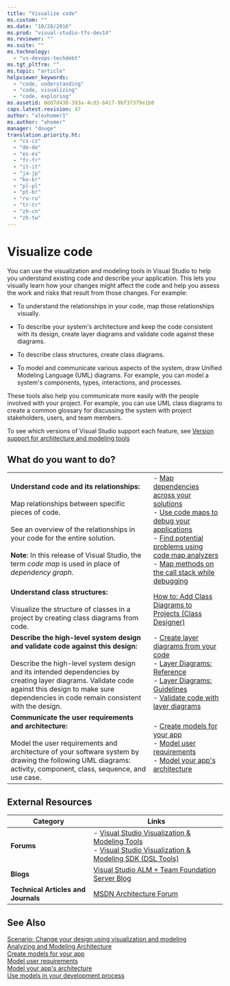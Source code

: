 ```yaml
---
title: "Visualize code"
ms.custom: ""
ms.date: "10/28/2016"
ms.prod: "visual-studio-tfs-dev14"
ms.reviewer: ""
ms.suite: ""
ms.technology: 
  - "vs-devops-techdebt"
ms.tgt_pltfrm: ""
ms.topic: "article"
helpviewer_keywords: 
  - "code, understanding"
  - "code, visualizing"
  - "code, exploring"
ms.assetid: 0dd7d438-393a-4cd3-b417-9bf37379e1b0
caps.latest.revision: 47
author: "alexhomer1"
ms.author: "ahomer"
manager: "douge"
translation.priority.ht: 
  - "cs-cz"
  - "de-de"
  - "es-es"
  - "fr-fr"
  - "it-it"
  - "ja-jp"
  - "ko-kr"
  - "pl-pl"
  - "pt-br"
  - "ru-ru"
  - "tr-tr"
  - "zh-cn"
  - "zh-tw"
---
```

# Visualize code
You can use the visualization and modeling tools in Visual Studio to help you understand existing code and describe your application. This lets you visually learn how your changes might affect the code and help you assess the work and risks that result from those changes. For example:  
  
-   To understand the relationships in your code, map those relationships visually.  
  
-   To describe your system's architecture and keep the code consistent with its design, create layer diagrams and validate code against these diagrams.  
  
-   To describe class structures, create class diagrams.  
  
-   To model and communicate various aspects of the system, draw Unified Modeling Language (UML) diagrams. For example, you can model a system's components, types, interactions, and processes.  
  
 These tools also help you communicate more easily with the people involved with your project. For example, you can use UML class diagrams to create a common glossary for discussing the system with project stakeholders, users, and team members.  
  
 To see which versions of Visual Studio support each feature, see [Version support for architecture and modeling tools](../modeling/what-s-new-for-design-in-visual-studio.md#VersionSupport)  
  
## What do you want to do?  
  
|||  
|-|-|  
|**Understand code and its relationships:**<br /><br /> Map relationships between specific pieces of code.<br /><br /> See an overview of the relationships in your code for the entire solution.<br /><br /> **Note**: In this release of Visual Studio, the term *code map* is used in place of *dependency graph*.|-   [Map dependencies across your solutions](../modeling/map-dependencies-across-your-solutions.md)<br />-   [Use code maps to debug your applications](../modeling/use-code-maps-to-debug-your-applications.md)<br />-   [Find potential problems using code map analyzers](../modeling/find-potential-problems-using-code-map-analyzers.md)<br />-   [Map methods on the call stack while debugging](../debugger/map-methods-on-the-call-stack-while-debugging-in-visual-studio.md)|  
|**Understand class structures:**<br /><br /> Visualize the structure of classes in a project by creating class diagrams from code.|[How to: Add Class Diagrams to Projects (Class Designer)](../ide/how-to-add-class-diagrams-to-projects-class-designer.md)|  
|**Describe the high-level system design and validate code against this design:**<br /><br /> Describe the high-level system design and its intended dependencies by creating layer diagrams. Validate code against this design to make sure dependencies in code remain consistent with the design.|-   [Create layer diagrams from your code](../modeling/create-layer-diagrams-from-your-code.md)<br />-   [Layer Diagrams: Reference](../modeling/layer-diagrams-reference.md)<br />-   [Layer Diagrams: Guidelines](../modeling/layer-diagrams-guidelines.md)<br />-   [Validate code with layer diagrams](../modeling/validate-code-with-layer-diagrams.md)|  
|**Communicate the user requirements and architecture:**<br /><br /> Model the user requirements and architecture of your software system by drawing the following UML diagrams: activity, component, class, sequence, and use case.|-   [Create models for your app](../modeling/create-models-for-your-app.md)<br />-   [Model user requirements](../modeling/model-user-requirements.md)<br />-   [Model your app's architecture](../modeling/model-your-app-s-architecture.md)|  
  
## External Resources  
  
|**Category**|**Links**|  
|------------------|---------------|  
|**Forums**|-   [Visual Studio Visualization & Modeling Tools](http://go.microsoft.com/fwlink/?LinkId=184720)<br />-   [Visual Studio Visualization & Modeling SDK (DSL Tools)](http://go.microsoft.com/fwlink/?LinkId=184721)|  
|**Blogs**|[Visual Studio ALM + Team Foundation Server Blog](http://go.microsoft.com/fwlink/?LinkID=201340)|  
|**Technical Articles and Journals**|[MSDN Architecture Forum](http://go.microsoft.com/fwlink/?LinkId=201343)|  
  
## See Also  
 [Scenario: Change your design using visualization and modeling](../modeling/scenario-change-your-design-using-visualization-and-modeling.md)   
 [Analyzing and Modeling Architecture](../modeling/analyze-and-model-your-architecture.md)   
 [Create models for your app](../modeling/create-models-for-your-app.md)   
 [Model user requirements](../modeling/model-user-requirements.md)   
 [Model your app's architecture](../modeling/model-your-app-s-architecture.md)   
 [Use models in your development process](../modeling/use-models-in-your-development-process.md)